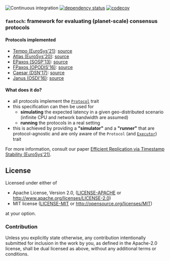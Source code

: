![Continuous integration](https://github.com/vitorenesduarte/fantoch/workflows/Continuous%20integration/badge.svg)
[![dependency status](https://deps.rs/repo/github/vitorenesduarte/fantoch/status.svg)](https://deps.rs/repo/github/vitorenesduarte/fantoch)
[![codecov](https://codecov.io/gh/vitorenesduarte/fantoch/branch/master/graph/badge.svg?token=yqK2KnILVg)](https://codecov.io/gh/vitorenesduarte/fantoch)

### `fantoch`: framework for evaluating (planet-scale) consensus protocols

#### Protocols implemented
- [Tempo (EuroSys'21)](https://vitorenes.org/publication/enes-tempo/): [source](https://github.com/vitorenesduarte/fantoch/tree/main/fantoch_ps/src/protocol/tempo.rs)
- [Atlas (EuroSys'20)](https://vitorenes.org/publication/enes-atlas/): [source](https://github.com/vitorenesduarte/fantoch/tree/main/fantoch_ps/src/protocol/atlas.rs)
- [EPaxos (SOSP'13)](https://www.cs.cmu.edu/~dga/papers/epaxos-sosp2013.pdf): [source](https://github.com/vitorenesduarte/fantoch/tree/main/fantoch_ps/src/protocol/epaxos.rs)
- [FPaxos (OPODIS'16)](https://fpaxos.github.io/): [source](https://github.com/vitorenesduarte/fantoch/tree/main/fantoch_ps/src/protocol/fpaxos.rs)
- [Caesar (DSN'17)](https://arxiv.org/abs/1704.03319): [source](https://github.com/vitorenesduarte/fantoch/tree/main/fantoch_ps/src/protocol/caesar.rs)
- [Janus (OSDI'16)](https://www.usenix.org/system/files/conference/osdi16/osdi16-mu.pdf): [source](https://github.com/vitorenesduarte/fantoch/tree/main/fantoch_ps/src/protocol/atlas.rs)

#### What does it do?

- all protocols implement the [`Protocol`](https://github.com/vitorenesduarte/fantoch/blob/master/fantoch/src/protocol/mod.rs) trait
- this specification can then be used for
  - __simulating__ the expected latency in a given geo-distributed scenario (infinite CPU and network bandwidth are assumed)
  - __running__ the protocols in a real setting
- this is achieved by providing a __"simulator"__ and a __"runner"__ that are protocol-agnostic and are only aware of the `Protocol` (and [`Executor`](https://github.com/vitorenesduarte/fantoch/blob/master/fantoch/src/executor/mod.rs)) trait

For more information, consult our paper [Efficient Replication via Timestamp Stability (EuroSys'21)](https://vitorenes.org/publication/enes-tempo/).

## License

Licensed under either of

 * Apache License, Version 2.0, ([LICENSE-APACHE](LICENSE-APACHE) or http://www.apache.org/licenses/LICENSE-2.0)
 * MIT license ([LICENSE-MIT](LICENSE-MIT) or http://opensource.org/licenses/MIT)

at your option.

### Contribution

Unless you explicitly state otherwise, any contribution intentionally submitted for inclusion in the work by you, as defined in the Apache-2.0 license, shall be dual licensed as above, without any additional terms or conditions.
